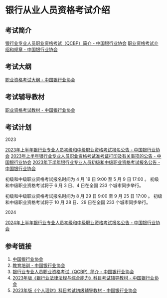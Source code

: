 # 银行从业人员资格考试介绍


## 考试简介

[银行业专业人员职业资格考试（QCBP）简介 - 中国银行业协会](https://www.china-cba.net/Index/show/catid/69/id/39840.html)
[职业资格考试介绍和规章 - 中国银行业协会](https://www.china-cba.net/Index/lists/catid/69.html)

## 考试大纲

[职业资格考试大纲 - 中国银行业协会](https://www.china-cba.net/Index/lists/catid/70.html)


## 考试辅导教材

[职业资格考试教材 - 中国银行业协会](https://www.china-cba.net/Index/lists/catid/309.html)


## 考试计划

2023

[2023年上半年银行业专业人员初级和中级职业资格考试报名公告 - 中国银行业协会](https://www.china-cba.net/Index/show/catid/68/id/42252.html)
[2023年上半年银行业专业人员职业资格考试准考证打印及有关事项的公告 - 中国银行业协会](https://www.china-cba.net/Index/show/catid/68/id/42253.html)
[2023年下半年银行业专业人员初级和中级职业资格考试报名公告 - 中国银行业协会](https://www.china-cba.net/Index/show/catid/68/id/42376.html)

初级和中级职业资格考试报名时间为 4 月 19 日 9:00 至 5 月 9 日 17:00 。
初级和中级职业资格考试将于 6 月 3 日、4 日在全国 233 个城市同步举行。

初级和中级职业资格考试报名时间为 8 月 29 日 9:00 至 9 月 25 日 17:00 。
初级和中级职业资格考试将于 10 月 28 日、29 日在全国 233 个城市同步举行。

2024

[2024年上半年银行业专业人员初级和中级职业资格考试报名公告 - 中国银行业协会](https://www.china-cba.net/Index/show/catid/68/id/43181.html)

## 参考链接
1. [中国银行业协会](https://www.china-cba.net/)
2. [教育培训 - 中国银行业协会](https://www.china-cba.net/Index/lists/catid/31.html)
3. [银行业专业人员职业资格考试（QCBP）简介 - 中国银行业协会](https://www.china-cba.net/Index/show/catid/69/id/39840.html)
4. [2023年版《银行业法律法规与综合能力》科目考试辅导教材 - 中国银行业协会](https://www.china-cba.net/Index/show/catid/309/id/42383.html)
5. [2023年版《个人理财》科目考试初级辅导教材 - 中国银行业协会](https://www.china-cba.net/Index/show/catid/309/id/42384.html)